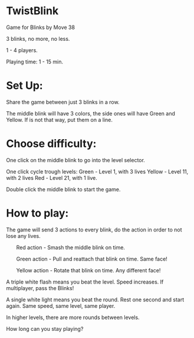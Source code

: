 # TwistBlink

Game for Blinks by Move 38

3 blinks, no more, no less.

1 - 4 players.

Playing time: 1 - 15 min.

# Set Up:

Share the game between just 3 blinks in a row.

The middle blink will have 3 colors, the side ones will have Green and Yellow. If is not that way, put them on a line.

# Choose difficulty:

One click on the middle blink to go into the level selector.

One click cycle trough levels:
Green - Level 1, with 3 lives
Yellow - Level 11, with 2 lives
Red - Level 21, with 1 live.

Double click the middle blink to start the game.

# How to play:

The game will send 3 actions to every blink, do the action in order to not lose any lives.

&nbsp;&nbsp;&nbsp;&nbsp;&nbsp;&nbsp; Red action - Smash the middle blink on time.

&nbsp;&nbsp;&nbsp;&nbsp;&nbsp;&nbsp; Green action - Pull and reattach that blink on time. Same face!

&nbsp;&nbsp;&nbsp;&nbsp;&nbsp;&nbsp; Yellow action - Rotate that blink on time. Any different face!

A triple white flash means you beat the level. Speed increases. If multiplayer, pass the Blinks!

A single white light means you beat the round. Rest one second and start again. Same speed, same level, same player.

In higher levels, there are more rounds between levels.

How long can you stay playing?
